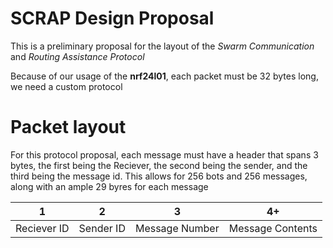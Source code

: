 # SCRAP Design Proposal

This is a preliminary proposal for the layout of the _Swarm Communication_ and _Routing Assistance Protocol_

Because of our usage of the **nrf24l01**, each packet must be 32 bytes long, we need a custom protocol

# Packet layout

For this protocol proposal, each message must have a header that spans 3 bytes, the first being the Reciever, the second being the sender, and the third being the message id. This allows for 256 bots and 256 messages, along with an ample 29 byres for each message

| 1           | 2         | 3              | 4+               |
| ----------- | --------- | -------------- | ---------------- |
| Reciever ID | Sender ID | Message Number | Message Contents |
